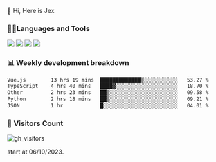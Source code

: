  👋 Hi, Here is Jex

 

### 🧑‍💻Languages and Tools

<code><a href="https://react.dev"><img src="https://api.iconify.design/logos:react.svg" /></a></code>
<code><a href="https://github.com/vuejs/core"><img src="https://api.iconify.design/logos:vue.svg" /></a></code> 
<code><a href="https://github.com/microsoft/TypeScript"><img src="https://api.iconify.design/logos:typescript-icon.svg" /></a></code>
<code><a href="https://threejs.org/"><img src="https://api.iconify.design/logos:threejs.svg" /></a></code>

### 📊 Weekly development breakdown

<!--START_SECTION:waka-->

```txt
Vue.js        13 hrs 19 mins  █████████████▒░░░░░░░░░░░   53.27 %
TypeScript    4 hrs 40 mins   ████▓░░░░░░░░░░░░░░░░░░░░   18.70 %
Other         2 hrs 23 mins   ██▒░░░░░░░░░░░░░░░░░░░░░░   09.58 %
Python        2 hrs 18 mins   ██▒░░░░░░░░░░░░░░░░░░░░░░   09.21 %
JSON          1 hr            █░░░░░░░░░░░░░░░░░░░░░░░░   04.01 %
```

<!--END_SECTION:waka-->


### 👀 Visitors Count

![gh_visitors](https://profile-counter.glitch.me/jexlau/count.svg)

start at 06/10/2023.
